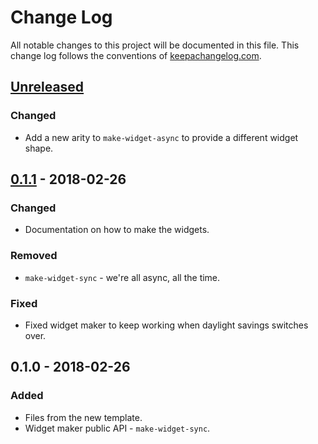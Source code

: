 # Change Log
All notable changes to this project will be documented in this file. This change log follows the conventions of [keepachangelog.com](http://keepachangelog.com/).

## [Unreleased]
### Changed
- Add a new arity to `make-widget-async` to provide a different widget shape.

## [0.1.1] - 2018-02-26
### Changed
- Documentation on how to make the widgets.

### Removed
- `make-widget-sync` - we're all async, all the time.

### Fixed
- Fixed widget maker to keep working when daylight savings switches over.

## 0.1.0 - 2018-02-26
### Added
- Files from the new template.
- Widget maker public API - `make-widget-sync`.

[Unreleased]: https://github.com/your-name/markov/compare/0.1.1...HEAD
[0.1.1]: https://github.com/your-name/markov/compare/0.1.0...0.1.1
